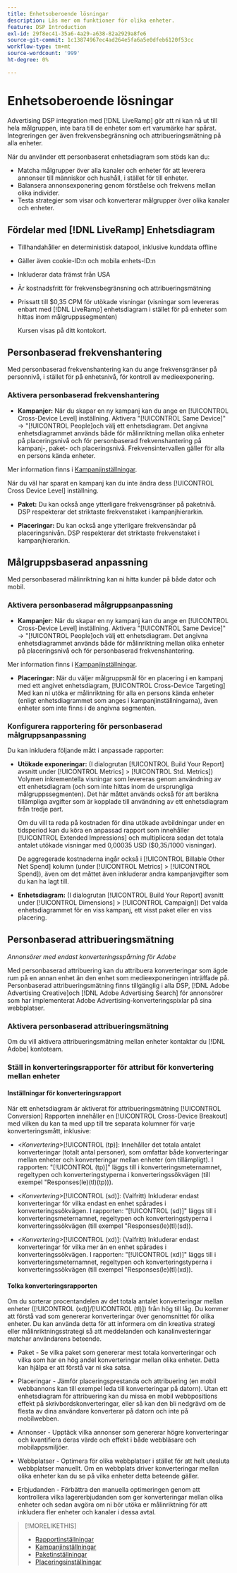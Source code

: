 ```yaml
---
title: Enhetsoberoende lösningar
description: Läs mer om funktioner för olika enheter.
feature: DSP Introduction
exl-id: 29f8ec41-35a6-4a29-a638-82a2929a8fe6
source-git-commit: 1c13874967ec4ad264e5fa6a5e0dfeb6120f53cc
workflow-type: tm+mt
source-wordcount: '999'
ht-degree: 0%

---
```


# Enhetsoberoende lösningar

Advertising DSP integration med [!DNL LiveRamp] gör att ni kan nå ut till hela målgruppen, inte bara till de enheter som ert varumärke har spårat. Integreringen ger även frekvensbegränsning och attribueringsmätning på alla enheter.

När du använder ett personbaserat enhetsdiagram som stöds kan du:

* Matcha målgrupper över alla kanaler och enheter för att leverera annonser till människor och hushåll, i stället för till enheter.
* Balansera annonsexponering genom förståelse och frekvens mellan olika individer.
* Testa strategier som visar och konverterar målgrupper över olika kanaler och enheter.

## Fördelar med [!DNL LiveRamp] Enhetsdiagram

* Tillhandahåller en deterministisk datapool, inklusive kunddata offline

* Gäller även cookie-ID:n och mobila enhets-ID:n

* Inkluderar data främst från USA

* Är kostnadsfritt för frekvensbegränsning och attribueringsmätning

* Prissatt till $0,35 CPM för utökade visningar (visningar som levereras enbart med [!DNL LiveRamp] enhetsdiagram i stället för på enheter som hittas inom målgruppssegmenten)

   Kursen visas på ditt kontokort.

## Personbaserad frekvenshantering

Med personbaserad frekvenshantering kan du ange frekvensgränser på personnivå, i stället för på enhetsnivå, för kontroll av medieexponering.

### Aktivera personbaserad frekvenshantering

* **Kampanjer:** När du skapar en ny kampanj kan du ange en [!UICONTROL Cross-Device Level] inställning. Aktivera &quot;[!UICONTROL Same Device]&quot; -> &quot;[!UICONTROL People]och välj ett enhetsdiagram. Det angivna enhetsdiagrammet används både för målinriktning mellan olika enheter på placeringsnivå och för personbaserad frekvenshantering på kampanj-, paket- och placeringsnivå. Frekvensintervallen gäller för alla en persons kända enheter.

Mer information finns i [Kampanjinställningar](/help/dsp/campaign-management/campaigns/campaign-settings.md).

När du väl har sparat en kampanj kan du inte ändra dess [!UICONTROL Cross Device Level] inställning.

* **Paket:**  Du kan också ange ytterligare frekvensgränser på paketnivå. DSP respekterar det striktaste frekvenstaket i kampanjhierarkin.

* **Placeringar:** Du kan också ange ytterligare frekvensändar på placeringsnivån. DSP respekterar det striktaste frekvenstaket i kampanjhierarkin.

## Målgruppsbaserad anpassning

Med personbaserad målinriktning kan ni hitta kunder på både dator och mobil.

### Aktivera personbaserad målgruppsanpassning

* **Kampanjer:** När du skapar en ny kampanj kan du ange en [!UICONTROL Cross-Device Level] inställning. Aktivera &quot;[!UICONTROL Same Device]&quot; -> &quot;[!UICONTROL People]och välj ett enhetsdiagram. Det angivna enhetsdiagrammet används både för målinriktning mellan olika enheter på placeringsnivå och för personbaserad frekvenshantering.

Mer information finns i [Kampanjinställningar](/help/dsp/campaign-management/campaigns/campaign-settings.md).

* **Placeringar:** När du väljer målgruppsmål för en placering i en kampanj med ett angivet enhetsdiagram, [!UICONTROL Cross-Device Targeting] Med kan ni utöka er målinriktning för alla en persons kända enheter (enligt enhetsdiagrammet som anges i kampanjinställningarna), även enheter som inte finns i de angivna segmenten.

### Konfigurera rapportering för personbaserad målgruppsanpassning

Du kan inkludera följande mått i anpassade rapporter:

* **Utökade exponeringar:** (I dialogrutan [!UICONTROL Build Your Report] avsnitt under [!UICONTROL Metrics] > [!UICONTROL Std. Metrics]) Volymen inkrementella visningar som levereras genom användning av ett enhetsdiagram (och som inte hittas inom de ursprungliga målgruppssegmenten). Det här måttet används också för att beräkna tillämpliga avgifter som är kopplade till användning av ett enhetsdiagram från tredje part.

   Om du vill ta reda på kostnaden för dina utökade avbildningar under en tidsperiod kan du köra en anpassad rapport som innehåller [!UICONTROL Extended Impressions] och multiplicera sedan det totala antalet utökade visningar med 0,00035 USD ($0,35/1000 visningar).

   De aggregerade kostnaderna ingår också i [!UICONTROL Billable Other Net Spend] kolumn (under [!UICONTROL Metrics] > [!UICONTROL Spend]), även om det måttet även inkluderar andra kampanjavgifter som du kan ha lagt till.

* **Enhetsdiagram:** (I dialogrutan [!UICONTROL Build Your Report] avsnitt under [!UICONTROL Dimensions] > [!UICONTROL Campaign]) Det valda enhetsdiagrammet för en viss kampanj, ett visst paket eller en viss placering.

## Personbaserad attribueringsmätning

*Annonsörer med endast konverteringsspårning för Adobe*

Med personbaserad attribuering kan du attribuera konverteringar som ägde rum på en annan enhet än den enhet som medieexponeringen inträffade på. Personbaserad attribueringsmätning finns tillgänglig i alla DSP, [!DNL Adobe Advertising Creative]och [!DNL Adobe Advertising Search] för annonsörer som har implementerat Adobe Advertising-konverteringspixlar på sina webbplatser.

### Aktivera personbaserad attribueringsmätning

Om du vill aktivera attribueringsmätning mellan enheter kontaktar du [!DNL Adobe] kontoteam.

### Ställ in konverteringsrapporter för attribut för konvertering mellan enheter

#### Inställningar för konverteringsrapport

När ett enhetsdiagram är aktiverat för attribueringsmätning [!UICONTROL Conversion] Rapporten innehåller en [!UICONTROL Cross-Device Breakout] med vilken du kan ta med upp till tre separata kolumner för varje konverteringsmått, inklusive:

* &lt;*Konvertering*>[!UICONTROL (tp)]: Innehåller det totala antalet konverteringar (totalt antal personer), som omfattar både konverteringar mellan enheter och konverteringar mellan enheter (om tillämpligt). I rapporten: &quot;[!UICONTROL (tp)]&quot; läggs till i konverteringsmeternamnet, regeltypen och konverteringstyperna i konverteringssökvägen (till exempel &quot;Responses(le)(tl)(tp))).

* &lt;*Konvertering*>[!UICONTROL (sd)]: (Valfritt) Inkluderar endast konverteringar för vilka endast en enhet spårades i konverteringssökvägen. I rapporten: &quot;[!UICONTROL (sd)]&quot; läggs till i konverteringsmeternamnet, regeltypen och konverteringstyperna i konverteringssökvägen (till exempel &quot;Responses(le)(tl)(sd)).

* &lt;*Konvertering*>[!UICONTROL (xd)]: (Valfritt) Inkluderar endast konverteringar för vilka mer än en enhet spårades i konverteringssökvägen. I rapporten: &quot;[!UICONTROL (xd)]&quot; läggs till i konverteringsmeternamnet, regeltypen och konverteringstyperna i konverteringssökvägen (till exempel &quot;Responses(le)(tl)(xd)).

#### Tolka konverteringsrapporten

Om du sorterar procentandelen av det totala antalet konverteringar mellan enheter ([!UICONTROL (xd)]/[!UICONTROL (tl)]) från hög till låg. Du kommer att förstå vad som genererar konverteringar över genomsnittet för olika enheter. Du kan använda detta för att informera om din kreativa strategi eller målinriktningsstrategi så att meddelanden och kanalinvesteringar matchar användarens beteende.

* Paket - Se vilka paket som genererar mest totala konverteringar och vilka som har en hög andel konverteringar mellan olika enheter. Detta kan hjälpa er att förstå var ni ska satsa.

* Placeringar - Jämför placeringsprestanda och attribuering (en mobil webbannons kan till exempel leda till konverteringar på datorn). Utan ett enhetsdiagram för attribuering kan du missa en mobil webbpositions effekt på skrivbordskonverteringar, eller så kan den bli nedgrävd om de flesta av dina användare konverterar på datorn och inte på mobilwebben.

* Annonser - Upptäck vilka annonser som genererar högre konverteringar och kvantifiera deras värde och effekt i både webbläsare och mobilappsmiljöer.

* Webbplatser - Optimera för olika webbplatser i stället för att helt utesluta webbplatser manuellt. Om en webbplats driver konverteringar mellan olika enheter kan du se på vilka enheter detta beteende gäller.

* Erbjudanden - Förbättra den manuella optimeringen genom att kontrollera vilka lagererbjudanden som ger konverteringar mellan olika enheter och sedan avgöra om ni bör utöka er målinriktning för att inkludera fler enheter och kanaler i dessa avtal.

>[!MORELIKETHIS]
>
>* [Rapportinställningar](/help/dsp/reports/report-settings.md)
>* [Kampanjinställningar](/help/dsp/campaign-management/campaigns/campaign-settings.md)
>* [Paketinställningar](/help/dsp/campaign-management/packages/package-settings.md)
>* [Placeringsinställningar](/help/dsp/campaign-management/placements/placement-settings.md)

